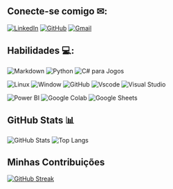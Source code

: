 ## **Conecte-se comigo ✉**: 

[![LinkedIn](https://img.shields.io/badge/LinkedIn-0075B5?style=for-the-badge&logo=linkedin&logoColor=white)](https://www.linkedin.com/in/marcos-antonio-b101001a3/)
[![GitHub](https://img.shields.io/badge/GitHub-100000?style=for-the-badge&logo=github&logoColor=white0)](https://github.com/Marcos-AA-Ferreira)
[![Gmail](https://img.shields.io/badge/Gmail-D14836?style=for-the-badge&logo=gmail&logoColor=white)](mailto:marcos.56.antonio.2045@gmail.com)





## **Habilidades 💻:**

![Markdown](https://img.shields.io/badge/Markdown-000?style=for-the-badge&logo=markdown)
![Python](https://img.shields.io/badge/python-3670A0?style=for-the-badge&logo=python&logoColor=ffdd54)
![ C# para Jogos ](https://img.shields.io/badge/C%23-800080?style=for-the-badge&logo=c-sharp&logoColor=white)


![Linux](https://img.shields.io/badge/Linux-000?style=for-the-badge&logo=linux&logoColor=FCC624)
![Window](https://img.shields.io/badge/Windows-0078D6?style=for-the-badge&logo=windows&logoColor=white)
![GitHub](https://img.shields.io/badge/GitHub-100000?style=for-the-badge&logo=github&logoColor=white)
![Vscode](https://img.shields.io/badge/Vscode-007ACC?style=for-the-badge&logo=visual-studio-code&logoColor=white)
![Visual Studio](https://img.shields.io/badge/Visual_Studio-5C2D91?style=for-the-badge&logo=visual%20studio&logoColor=whit)


![Power BI](https://img.shields.io/badge/Power%20BI-F2C811?style=for-the-badge&logo=power-bi&logoColor=white)
![Google Colab](https://img.shields.io/badge/Google%20Colab-F9AB00?style=for-the-badge&logo=google-colab&logoColor=white)
![Google Sheets](https://img.shields.io/badge/Google%20Sheets-34A853?style=for-the-badge&logo=google-sheets&logoColor=white)



## **GitHub Stats 📊**
![GitHub Stats](https://github-readme-stats.vercel.app/api?username=Marcos-AA-Ferreira&theme=transparent&bg_color=000&border_color=800080&show_icons=true&icon_color=30A3DC&title_color=E94D5F&text_color=FFF)
![Top Langs](https://github-readme-stats-git-masterrstaa-rickstaa.vercel.app/api/top-langs/?username=Marcos-AA-Ferreira&bg_color=000&border_color=800080&title_color=E94D5F&text_color=FFF)


## Minhas Contribuições

[![GitHub Streak](https://streak-stats.demolab.com/?user=Marcos-AA-Ferreira&theme=dark&border=800080&dates=FFF)](https://git.io/streak-stats)

